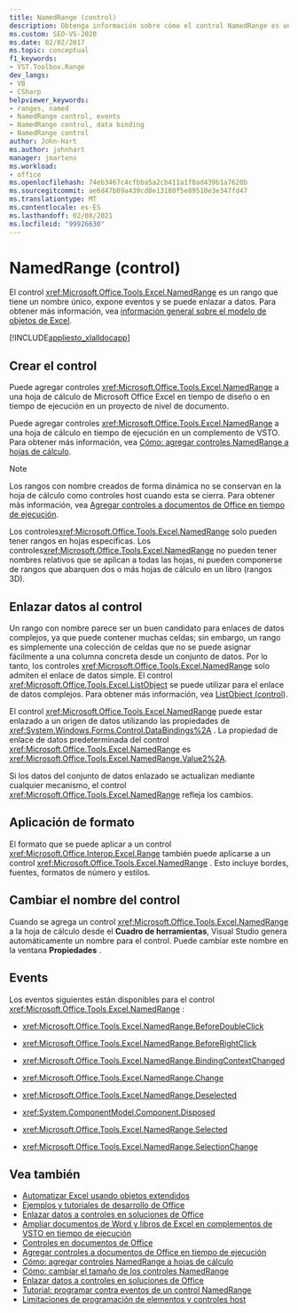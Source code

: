 ```yaml
---
title: NamedRange (control)
description: Obtenga información sobre cómo el control NamedRange es un intervalo que tiene un nombre único, expone eventos y se puede enlazar a datos.
ms.custom: SEO-VS-2020
ms.date: 02/02/2017
ms.topic: conceptual
f1_keywords:
- VST.Toolbox.Range
dev_langs:
- VB
- CSharp
helpviewer_keywords:
- ranges, named
- NamedRange control, events
- NamedRange control, data binding
- NamedRange control
author: John-Hart
ms.author: johnhart
manager: jmartens
ms.workload:
- office
ms.openlocfilehash: 74eb3467c4cfbba5a2cb411a1f0ad439b1a7620b
ms.sourcegitcommit: ae6d47b09a439cd0e13180f5e89510e3e347fd47
ms.translationtype: MT
ms.contentlocale: es-ES
ms.lasthandoff: 02/08/2021
ms.locfileid: "99926630"
---
```

# <a name="namedrange-control"></a>NamedRange (control)
  El control <xref:Microsoft.Office.Tools.Excel.NamedRange> es un rango que tiene un nombre único, expone eventos y se puede enlazar a datos. Para obtener más información, vea [información general sobre el modelo de objetos de Excel](../vsto/excel-object-model-overview.md).

 [!INCLUDE[appliesto_xlalldocapp](../vsto/includes/appliesto-xlalldocapp-md.md)]

## <a name="create-the-control"></a>Crear el control
 Puede agregar controles <xref:Microsoft.Office.Tools.Excel.NamedRange> a una hoja de cálculo de Microsoft Office Excel en tiempo de diseño o en tiempo de ejecución en un proyecto de nivel de documento.

 Puede agregar controles <xref:Microsoft.Office.Tools.Excel.NamedRange> a una hoja de cálculo en tiempo de ejecución en un complemento de VSTO. Para obtener más información, vea [Cómo: agregar controles NamedRange a hojas de cálculo](../vsto/how-to-add-namedrange-controls-to-worksheets.md).

> [!NOTE]
> Los rangos con nombre creados de forma dinámica no se conservan en la hoja de cálculo como controles host cuando esta se cierra. Para obtener más información, vea [Agregar controles a documentos de Office en tiempo de ejecución](../vsto/adding-controls-to-office-documents-at-run-time.md).

 Los controles<xref:Microsoft.Office.Tools.Excel.NamedRange> solo pueden tener rangos en hojas específicas. Los controles<xref:Microsoft.Office.Tools.Excel.NamedRange> no pueden tener nombres relativos que se aplican a todas las hojas, ni pueden componerse de rangos que abarquen dos o más hojas de cálculo en un libro (rangos 3D).

## <a name="bind-data-to-the-control"></a>Enlazar datos al control
 Un rango con nombre parece ser un buen candidato para enlaces de datos complejos, ya que puede contener muchas celdas; sin embargo, un rango es simplemente una colección de celdas que no se puede asignar fácilmente a una columna concreta desde un conjunto de datos. Por lo tanto, los controles <xref:Microsoft.Office.Tools.Excel.NamedRange> solo admiten el enlace de datos simple. El control <xref:Microsoft.Office.Tools.Excel.ListObject> se puede utilizar para el enlace de datos complejos. Para obtener más información, vea [ListObject (control](../vsto/listobject-control.md)).

 El control <xref:Microsoft.Office.Tools.Excel.NamedRange> puede estar enlazado a un origen de datos utilizando las propiedades de <xref:System.Windows.Forms.Control.DataBindings%2A> . La propiedad de enlace de datos predeterminada del control <xref:Microsoft.Office.Tools.Excel.NamedRange> es <xref:Microsoft.Office.Tools.Excel.NamedRange.Value2%2A>.

 Si los datos del conjunto de datos enlazado se actualizan mediante cualquier mecanismo, el control <xref:Microsoft.Office.Tools.Excel.NamedRange> refleja los cambios.

## <a name="formatting"></a>Aplicación de formato
 El formato que se puede aplicar a un control <xref:Microsoft.Office.Interop.Excel.Range> también puede aplicarse a un control <xref:Microsoft.Office.Tools.Excel.NamedRange> . Esto incluye bordes, fuentes, formatos de número y estilos.

## <a name="rename-the-control"></a>Cambiar el nombre del control
 Cuando se agrega un control <xref:Microsoft.Office.Tools.Excel.NamedRange> a la hoja de cálculo desde el **Cuadro de herramientas**, Visual Studio genera automáticamente un nombre para el control. Puede cambiar este nombre en la ventana **Propiedades** .

## <a name="events"></a>Events
 Los eventos siguientes están disponibles para el control <xref:Microsoft.Office.Tools.Excel.NamedRange> :

- <xref:Microsoft.Office.Tools.Excel.NamedRange.BeforeDoubleClick>

- <xref:Microsoft.Office.Tools.Excel.NamedRange.BeforeRightClick>

- <xref:Microsoft.Office.Tools.Excel.NamedRange.BindingContextChanged>

- <xref:Microsoft.Office.Tools.Excel.NamedRange.Change>

- <xref:Microsoft.Office.Tools.Excel.NamedRange.Deselected>

- <xref:System.ComponentModel.Component.Disposed>

- <xref:Microsoft.Office.Tools.Excel.NamedRange.Selected>

- <xref:Microsoft.Office.Tools.Excel.NamedRange.SelectionChange>

## <a name="see-also"></a>Vea también
- [Automatizar Excel usando objetos extendidos](../vsto/automating-excel-by-using-extended-objects.md)
- [Ejemplos y tutoriales de desarrollo de Office](../vsto/office-development-samples-and-walkthroughs.md)
- [Enlazar datos a controles en soluciones de Office](../vsto/binding-data-to-controls-in-office-solutions.md)
- [Ampliar documentos de Word y libros de Excel en complementos de VSTO en tiempo de ejecución](../vsto/extending-word-documents-and-excel-workbooks-in-vsto-add-ins-at-run-time.md)
- [Controles en documentos de Office](../vsto/controls-on-office-documents.md)
- [Agregar controles a documentos de Office en tiempo de ejecución](../vsto/adding-controls-to-office-documents-at-run-time.md)
- [Cómo: agregar controles NamedRange a hojas de cálculo](../vsto/how-to-add-namedrange-controls-to-worksheets.md)
- [Cómo: cambiar el tamaño de los controles NamedRange](../vsto/how-to-resize-namedrange-controls.md)
- [Enlazar datos a controles en soluciones de Office](../vsto/binding-data-to-controls-in-office-solutions.md)
- [Tutorial: programar contra eventos de un control NamedRange](../vsto/walkthrough-programming-against-events-of-a-namedrange-control.md)
- [Limitaciones de programación de elementos y controles host](../vsto/programmatic-limitations-of-host-items-and-host-controls.md)
